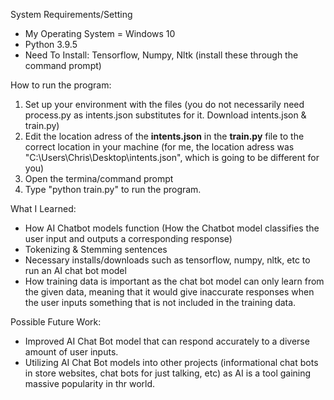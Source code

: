 System Requirements/Setting
- My Operating System = Windows 10
- Python 3.9.5
- Need To Install: Tensorflow, Numpy, Nltk (install these through the command prompt)

How to run the program:
1. Set up your environment with the files (you do not necessarily need process.py as intents.json substitutes for it. Download intents.json & train.py)
2. Edit the location adress of the **intents.json** in the **train.py** file to the correct location in your machine (for me, the location adress was "C:\\Users\\Chris\\Desktop\\intents.json", which is going to be different for you)
3. Open the termina/command prompt
4. Type "python train.py" to run the program.

What I Learned:
- How AI Chatbot models function (How the Chatbot model classifies the user input and outputs a corresponding response)
- Tokenizing & Stemming sentences
- Necessary installs/downloads such as tensorflow, numpy, nltk, etc to run an AI chat bot model
- How training data is important as the chat bot model can only learn from the given data, meaning that it would give inaccurate responses when the user inputs something that is not included in the training data.

Possible Future Work:
- Improved AI Chat Bot model that can respond accurately to a diverse amount of user inputs.
- Utilizing AI Chat Bot models into other projects (informational chat bots in store websites, chat bots for just talking, etc) as AI is a tool gaining massive popularity in thr world.
